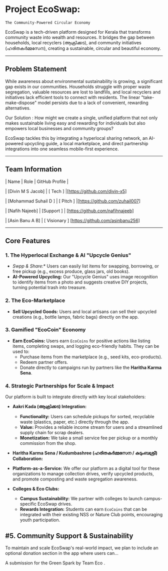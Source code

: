 # Project EcoSwap: 

    The Community-Powered Circular Economy


EcoSwap is a tech-driven platform designed for Kerala that transforms community waste into wealth and resources. It bridges the gap between households, local recyclers (ആക്രിക്കട), and community initiatives (ഹരിതകർമ്മസേന), creating a sustainable, circular and beautiful economy.


---

## Problem Statement

While awareness about environmental sustainability is growing, a significant gap exists in our communities. Households struggle with proper waste segregation, valuable resources are lost to landfills, and local recyclers and initiatives lack efficient tools to connect with residents. The linear "take-make-dispose" model persists due to a lack of convenient, rewarding alternatives.

Our Solution :  How might we create a single, unified platform that not only makes sustainable living easy and rewarding for individuals but also empowers local businesses and community groups?

EcoSwap tackles this by integrating a hyperlocal sharing network, an AI-powered upcycling guide, a local marketplace, and direct partnership integrations into one seamless mobile-first experience.

---

## Team Information

| Name             | Role             | GitHub Profile                               |

| [Divin M S Jacob]     |  [ Tech ]  |[https://github.com/divin-x5]          

| [Mohammad Suhail D ]  | [ Pitch ]  |[https://github.com/zuhail007]  
        
| [Nafih Najeeb]        | [Support ]  | [https://github.com/nafihnajeeb]   

| [Asin Banu A B]       | [ Visionary ]             [https://github.com/asinbanu256]

---

## Core Features 

### 1. The Hyperlocal Exchange & AI "Upcycle Genius"
-   *Swpp & Share:** Users can easily list items for swapping, borrowing, or free pickup (e.g., excess produce, glass jars, old books).
-   **AI-Powered Upcycling:** Our "Upcycle Genius" uses image recognition to identify items from a photo and suggests creative DIY projects, turning potential trash into treasure.

### 2. The Eco-Marketplace 
-   **Sell Upcycled Goods:** Users and local artisans can sell their upcycled creations (e.g., bottle lamps, fabric bags) directly on the app.

### 3. Gamified "EcoCoin" Economy 
-   **Earn EcoCoins:** Users earn `EcoCoins` for positive actions like listing items, completing swaps, and logging eco-friendly habits.
They can be used to:
    -   Purchase items from the marketplace (e.g., seed kits, eco-products).
    -   Redeem partner offers.
    -   Donate directly to campaigns run by partners like the **Haritha Karma Sena**.

### 4. Strategic Partnerships for Scale & Impact 
Our platform is built to integrate directly with key local stakeholders:

-   **Aakri Kada (ആക്രിക്കട) Integration:**
    -   **Functionality:** Users can schedule pickups for sorted, recyclable waste (plastics, paper, etc.) directly through the app.
    -   **Value:** Provides a reliable income stream for users and a streamlined supply chain for scrap dealers.
    -   **Monetization:** We take a small service fee per pickup or a monthly commission from the shop.

-   **Haritha Karma Sena / Kudumbashree (ഹരിതകർമ്മസേന / കുടുംബശ്രീ) Collaboration:**
   
-   **Platform-as-a-Service:** We offer our platform as a digital tool for these organizations to manage collection drives, verify upcycled products, and promote composting and waste segregation awareness.

-   **Colleges & Eco Clubs:**
    -   **Campus Sustainability:** We partner with colleges to launch campus-specific EcoSwap drives.
    -   **Rewards Integration:** Students can earn `EcoCoins` that can be integrated with their existing NSS or Nature Club points, encouraging youth participation.

## #5. Community Support & Sustainability

To maintain and scale EcoSwap's real-world impact, we plan to include an optional donation section in the app where users can... 



A submission for the Green Spark  by Team Eco .
